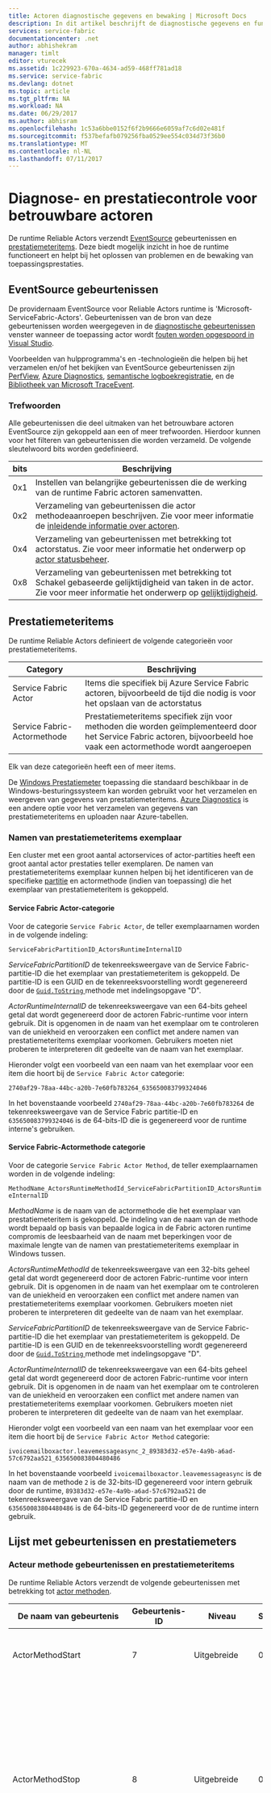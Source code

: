 ```yaml
---
title: Actoren diagnostische gegevens en bewaking | Microsoft Docs
description: In dit artikel beschrijft de diagnostische gegevens en functies in de runtime voor Service Fabric Reliable Actors, met inbegrip van de gebeurtenissen en prestatiemeteritems die door het bewaken van de prestaties.
services: service-fabric
documentationcenter: .net
author: abhishekram
manager: timlt
editor: vturecek
ms.assetid: 1c229923-670a-4634-ad59-468ff781ad18
ms.service: service-fabric
ms.devlang: dotnet
ms.topic: article
ms.tgt_pltfrm: NA
ms.workload: NA
ms.date: 06/29/2017
ms.author: abhisram
ms.openlocfilehash: 1c53a6bbe0152f6f2b9666e6059af7c6d02e481f
ms.sourcegitcommit: f537befafb079256fba0529ee554c034d73f36b0
ms.translationtype: MT
ms.contentlocale: nl-NL
ms.lasthandoff: 07/11/2017
---
```

# <a name="diagnostics-and-performance-monitoring-for-reliable-actors"></a>Diagnose- en prestatiecontrole voor betrouwbare actoren
De runtime Reliable Actors verzendt [EventSource](https://msdn.microsoft.com/library/system.diagnostics.tracing.eventsource.aspx) gebeurtenissen en [prestatiemeteritems](https://msdn.microsoft.com/library/system.diagnostics.performancecounter.aspx). Deze biedt mogelijk inzicht in hoe de runtime functioneert en helpt bij het oplossen van problemen en de bewaking van toepassingsprestaties.

## <a name="eventsource-events"></a>EventSource gebeurtenissen
De providernaam EventSource voor Reliable Actors runtime is 'Microsoft-ServiceFabric-Actors'. Gebeurtenissen van de bron van deze gebeurtenissen worden weergegeven in de [diagnostische gebeurtenissen](service-fabric-diagnostics-how-to-monitor-and-diagnose-services-locally.md#view-service-fabric-system-events-in-visual-studio) venster wanneer de toepassing actor wordt [fouten worden opgespoord in Visual Studio](service-fabric-debugging-your-application.md).

Voorbeelden van hulpprogramma's en -technologieën die helpen bij het verzamelen en/of het bekijken van EventSource gebeurtenissen zijn [PerfView](http://www.microsoft.com/download/details.aspx?id=28567), [Azure Diagnostics](../cloud-services/cloud-services-dotnet-diagnostics.md), [semantische logboekregistratie](https://msdn.microsoft.com/library/dn774980.aspx), en de [ Bibliotheek van Microsoft TraceEvent](http://www.nuget.org/packages/Microsoft.Diagnostics.Tracing.TraceEvent).

### <a name="keywords"></a>Trefwoorden
Alle gebeurtenissen die deel uitmaken van het betrouwbare actoren EventSource zijn gekoppeld aan een of meer trefwoorden. Hierdoor kunnen voor het filteren van gebeurtenissen die worden verzameld. De volgende sleutelwoord bits worden gedefinieerd.

| bits | Beschrijving |
| --- | --- |
| 0x1 |Instellen van belangrijke gebeurtenissen die de werking van de runtime Fabric actoren samenvatten. |
| 0x2 |Verzameling van gebeurtenissen die actor methodeaanroepen beschrijven. Zie voor meer informatie de [inleidende informatie over actoren](service-fabric-reliable-actors-introduction.md). |
| 0x4 |Verzameling van gebeurtenissen met betrekking tot actorstatus. Zie voor meer informatie het onderwerp op [actor statusbeheer](service-fabric-reliable-actors-state-management.md). |
| 0x8 |Verzameling van gebeurtenissen met betrekking tot Schakel gebaseerde gelijktijdigheid van taken in de actor. Zie voor meer informatie het onderwerp op [gelijktijdigheid](service-fabric-reliable-actors-introduction.md#concurrency). |

## <a name="performance-counters"></a>Prestatiemeteritems
De runtime Reliable Actors definieert de volgende categorieën voor prestatiemeteritems.

| Category | Beschrijving |
| --- | --- |
| Service Fabric Actor |Items die specifiek bij Azure Service Fabric actoren, bijvoorbeeld de tijd die nodig is voor het opslaan van de actorstatus |
| Service Fabric-Actormethode |Prestatiemeteritems specifiek zijn voor methoden die worden geïmplementeerd door het Service Fabric actoren, bijvoorbeeld hoe vaak een actormethode wordt aangeroepen |

Elk van deze categorieën heeft een of meer items.

De [Windows Prestatiemeter](https://technet.microsoft.com/library/cc749249.aspx) toepassing die standaard beschikbaar in de Windows-besturingssysteem kan worden gebruikt voor het verzamelen en weergeven van gegevens van prestatiemeteritems. [Azure Diagnostics](../cloud-services/cloud-services-dotnet-diagnostics.md) is een andere optie voor het verzamelen van gegevens van prestatiemeteritems en uploaden naar Azure-tabellen.

### <a name="performance-counter-instance-names"></a>Namen van prestatiemeteritems exemplaar
Een cluster met een groot aantal actorservices of actor-partities heeft een groot aantal actor prestaties teller exemplaren. De namen van prestatiemeteritems exemplaar kunnen helpen bij het identificeren van de specifieke [partitie](service-fabric-reliable-actors-platform.md#service-fabric-partition-concepts-for-actors) en actormethode (indien van toepassing) die het exemplaar van prestatiemeteritem is gekoppeld.

#### <a name="service-fabric-actor-category"></a>Service Fabric Actor-categorie
Voor de categorie `Service Fabric Actor`, de teller exemplaarnamen worden in de volgende indeling:

`ServiceFabricPartitionID_ActorsRuntimeInternalID`

*ServiceFabricPartitionID* de tekenreeksweergave van de Service Fabric-partitie-ID die het exemplaar van prestatiemeteritem is gekoppeld. De partitie-ID is een GUID en de tekenreeksvoorstelling wordt gegenereerd door de [ `Guid.ToString` ](https://msdn.microsoft.com/library/97af8hh4.aspx) methode met indelingsopgave "D".

*ActorRuntimeInternalID* de tekenreeksweergave van een 64-bits geheel getal dat wordt gegenereerd door de actoren Fabric-runtime voor intern gebruik. Dit is opgenomen in de naam van het exemplaar om te controleren van de uniekheid en veroorzaken een conflict met andere namen van prestatiemeteritems exemplaar voorkomen. Gebruikers moeten niet proberen te interpreteren dit gedeelte van de naam van het exemplaar.

Hieronder volgt een voorbeeld van een naam van het exemplaar voor een item die hoort bij de `Service Fabric Actor` categorie:

`2740af29-78aa-44bc-a20b-7e60fb783264_635650083799324046`

In het bovenstaande voorbeeld `2740af29-78aa-44bc-a20b-7e60fb783264` de tekenreeksweergave van de Service Fabric partitie-ID en `635650083799324046` is de 64-bits-ID die is gegenereerd voor de runtime interne's gebruiken.

#### <a name="service-fabric-actor-method-category"></a>Service Fabric-Actormethode categorie
Voor de categorie `Service Fabric Actor Method`, de teller exemplaarnamen worden in de volgende indeling:

`MethodName_ActorsRuntimeMethodId_ServiceFabricPartitionID_ActorsRuntimeInternalID`

*MethodName* is de naam van de actormethode die het exemplaar van prestatiemeteritem is gekoppeld. De indeling van de naam van de methode wordt bepaald op basis van bepaalde logica in de Fabric actoren runtime compromis de leesbaarheid van de naam met beperkingen voor de maximale lengte van de namen van prestatiemeteritems exemplaar in Windows tussen.

*ActorsRuntimeMethodId* de tekenreeksweergave van een 32-bits geheel getal dat wordt gegenereerd door de actoren Fabric-runtime voor intern gebruik. Dit is opgenomen in de naam van het exemplaar om te controleren van de uniekheid en veroorzaken een conflict met andere namen van prestatiemeteritems exemplaar voorkomen. Gebruikers moeten niet proberen te interpreteren dit gedeelte van de naam van het exemplaar.

*ServiceFabricPartitionID* de tekenreeksweergave van de Service Fabric-partitie-ID die het exemplaar van prestatiemeteritem is gekoppeld. De partitie-ID is een GUID en de tekenreeksvoorstelling wordt gegenereerd door de [ `Guid.ToString` ](https://msdn.microsoft.com/library/97af8hh4.aspx) methode met indelingsopgave "D".

*ActorRuntimeInternalID* de tekenreeksweergave van een 64-bits geheel getal dat wordt gegenereerd door de actoren Fabric-runtime voor intern gebruik. Dit is opgenomen in de naam van het exemplaar om te controleren van de uniekheid en veroorzaken een conflict met andere namen van prestatiemeteritems exemplaar voorkomen. Gebruikers moeten niet proberen te interpreteren dit gedeelte van de naam van het exemplaar.

Hieronder volgt een voorbeeld van een naam van het exemplaar voor een item die hoort bij de `Service Fabric Actor Method` categorie:

`ivoicemailboxactor.leavemessageasync_2_89383d32-e57e-4a9b-a6ad-57c6792aa521_635650083804480486`

In het bovenstaande voorbeeld `ivoicemailboxactor.leavemessageasync` is de naam van de methode `2` is de 32-bits-ID gegenereerd voor intern gebruik door de runtime, `89383d32-e57e-4a9b-a6ad-57c6792aa521` de tekenreeksweergave van de Service Fabric partitie-ID en `635650083804480486` is de 64-bits-ID gegenereerd voor de de runtime intern gebruik.

## <a name="list-of-events-and-performance-counters"></a>Lijst met gebeurtenissen en prestatiemeters
### <a name="actor-method-events-and-performance-counters"></a>Acteur methode gebeurtenissen en prestatiemeteritems
De runtime Reliable Actors verzendt de volgende gebeurtenissen met betrekking tot [actor methoden](service-fabric-reliable-actors-introduction.md).

| De naam van gebeurtenis | Gebeurtenis-ID | Niveau | Sleutelwoord | Beschrijving |
| --- | --- | --- | --- | --- |
| ActorMethodStart |7 |Uitgebreide |0x2 |Actoren runtime is een actormethode worden aangeroepen. |
| ActorMethodStop |8 |Uitgebreide |0x2 |Uitvoering van een actormethode is voltooid. Dat wil zeggen, de runtime asynchrone aanroep van de actormethode heeft geretourneerd en de taak die is geretourneerd door de actormethode is voltooid. |
| ActorMethodThrewException |9 |Waarschuwing |0x3 |Er is een uitzondering opgetreden tijdens het uitvoeren van een actormethode van tijdens asynchrone aanroep van de runtime voor de actormethode of tijdens het uitvoeren van de taak geretourneerd door de actormethode. Deze gebeurtenis geeft aan dat sommige sorteren van de fout in de actor-code die onderzoek behoeften. |

De runtime Reliable Actors publiceert de volgende prestatiemeteritems die betrekking hebben op de uitvoering van actor-methoden.

| Categorienaam | Naam van het meteritem | Beschrijving |
| --- | --- | --- |
| Service Fabric-Actormethode |Aanroepen per seconde |Aantal keren dat de actorservicemethode wordt aangeroepen per seconde |
| Service Fabric-Actormethode |Gemiddeld aantal milliseconden per aanroep |Gebruikte tijd in milliseconden voor het uitvoeren van de actorservicemethode |
| Service Fabric-Actormethode |Opgetreden uitzonderingen per seconde |Aantal keren dat de actorservicemethode uitzondering een gegenereerd per seconde |

### <a name="concurrency-events-and-performance-counters"></a>Gelijktijdigheid van gebeurtenissen en prestatiemeteritems
De runtime Reliable Actors verzendt de volgende gebeurtenissen met betrekking tot [gelijktijdigheid](service-fabric-reliable-actors-introduction.md#concurrency).

| De naam van gebeurtenis | Gebeurtenis-ID | Niveau | Sleutelwoord | Beschrijving |
| --- | --- | --- | --- | --- |
| ActorMethodCallsWaitingForLock |12 |Uitgebreide |0x8 |Deze gebeurtenis wordt aan het begin van elke nieuwe inschakelen in een actor geschreven. Het bevat het aantal in behandeling actoraanroepen die wachten op de afzonderlijke actorvergrendeling die wordt afgedwongen op basis van Schakel gelijktijdigheid verkrijgen. |

De runtime Reliable Actors publiceert de volgende prestatiemeteritems die betrekking hebben op gelijktijdigheid van taken.

| Categorienaam | Naam van het meteritem | Beschrijving |
| --- | --- | --- |
| Service Fabric Actor |Aantal actoraanroepen die wachten op een actorvergrendeling |Aantal in behandeling zijnde actoraanroepen die wachten op het verkrijgen van de afzonderlijke actorvergrendeling die wordt afgedwongen op basis van Schakel gelijktijdigheid van taken |
| Service Fabric Actor |Gemiddeld aantal milliseconden wachttijd per vergrendeling |Gebruikte tijd (in milliseconden) te verkrijgen van de afzonderlijke actorvergrendeling die wordt afgedwongen op basis van Schakel gelijktijdigheid van taken |
| Service Fabric Actor |Gemiddeld aantal milliseconden actorvergrendeling vastgehouden |Tijd (in milliseconden) waarvan de afzonderlijke actorvergrendeling wordt vastgehouden |

### <a name="actor-state-management-events-and-performance-counters"></a>Acteur status management gebeurtenissen en prestatiemeteritems
De runtime Reliable Actors verzendt de volgende gebeurtenissen met betrekking tot [actor statusbeheer](service-fabric-reliable-actors-state-management.md).

| De naam van gebeurtenis | Gebeurtenis-ID | Niveau | Sleutelwoord | Beschrijving |
| --- | --- | --- | --- | --- |
| ActorSaveStateStart |10 |Uitgebreide |0x4 |Actoren runtime is de actorstatus opslaan. |
| ActorSaveStateStop |11 |Uitgebreide |0x4 |Actoren runtime is klaar met het opslaan van de actorstatus. |

De runtime Reliable Actors publiceert de volgende prestatiemeteritems die betrekking hebben op actor statusbeheer.

| Categorienaam | Naam van het meteritem | Beschrijving |
| --- | --- | --- |
| Service Fabric Actor |Gemiddeld aantal milliseconden per bewerking voor het opslaan van de status |Gebruikte tijd in milliseconden voor het opslaan van de actorstatus |
| Service Fabric Actor |Gemiddeld aantal milliseconden per bewerking voor het laden van de status |Gebruikte tijd in milliseconden voor het laden van de actorstatus |

### <a name="events-related-to-actor-replicas"></a>Gebeurtenissen met betrekking tot actor replica 's
De runtime Reliable Actors verzendt de volgende gebeurtenissen met betrekking tot [actor replica's](service-fabric-reliable-actors-platform.md#service-fabric-partition-concepts-for-actors).

| De naam van gebeurtenis | Gebeurtenis-ID | Niveau | Sleutelwoord | Beschrijving |
| --- | --- | --- | --- | --- |
| ReplicaChangeRoleToPrimary |1 |Informatief |0x1 |Rol actor replica gewijzigd naar primaire. Dit betekent dat de actoren voor deze partitie binnen deze replica wordt gemaakt. |
| ReplicaChangeRoleFromPrimary |2 |Informatief |0x1 |Acteur replica gewijzigd in niet-primaire rol. Dit betekent dat de actoren voor deze partitie niet meer worden gemaakt binnen deze replica. Er geen nieuwe aanvragen worden geleverd aan actoren al in deze replica is gemaakt. De actoren wordt verwijderd nadat alle aanvragen in uitvoering zijn voltooid. |

### <a name="actor-activation-and-deactivation-events-and-performance-counters"></a>Acteur activering en deactivering van gebeurtenissen en prestatiemeteritems
De runtime Reliable Actors verzendt de volgende gebeurtenissen met betrekking tot [actor activering en deactivering](service-fabric-reliable-actors-lifecycle.md).

| De naam van gebeurtenis | Gebeurtenis-ID | Niveau | Sleutelwoord | Beschrijving |
| --- | --- | --- | --- | --- |
| ActorActivated |5 |Informatief |0x1 |Een actor is geactiveerd. |
| ActorDeactivated |6 |Informatief |0x1 |Een actor is gedeactiveerd. |

De runtime Reliable Actors publiceert de volgende prestatiemeteritems die betrekking hebben op actor activering en deactivering.

| Categorienaam | Naam van het meteritem | Beschrijving |
| --- | --- | --- |
| Service Fabric Actor |Gemiddeld aantal milliseconden op OnActivateAsync |Gebruikte tijd in milliseconden voor het uitvoeren van de methode OnActivateAsync |

### <a name="actor-request-processing-performance-counters"></a>Aanvraagverwerking actor-prestatiemeteritems
Wanneer een client een methode via een proxy actor object aanroept, leidt dit tot een aanvraagbericht via het netwerk worden verzonden naar de actor-service. De service verwerkt het request-bericht en stuurt een antwoord terug naar de client. De runtime Reliable Actors publiceert de volgende prestatiemeteritems die betrekking hebben op actor-aanvraagverwerking.

| Categorienaam | Naam van het meteritem | Beschrijving |
| --- | --- | --- |
| Service Fabric Actor |Aantal openstaande aanvragen |Het aantal aanvragen dat in de service wordt verwerkt |
| Service Fabric Actor |Gemiddeld aantal milliseconden per aanvraag |Gebruikte tijd (in milliseconden) door de service een aanvraag te verwerken |
| Service Fabric Actor |Gemiddeld aantal milliseconden voor de deserialisatie van aanvragen |Gebruikte tijd (in milliseconden) voor het deserialiseren van aanvraagbericht actor wanneer het is ontvangen door de service |
| Service Fabric Actor |Gemiddeld aantal milliseconden voor de serialisatie van reacties |Gebruikte tijd (in milliseconden) voor het serialiseren van het antwoordbericht actor op de service voordat het antwoord wordt verzonden naar de client |

## <a name="next-steps"></a>Volgende stappen
* [Hoe Reliable Actors gebruiken voor het Service Fabric-platform](service-fabric-reliable-actors-platform.md)
* [Acteur API-naslagdocumentatie](https://msdn.microsoft.com/library/azure/dn971626.aspx)
* [Voorbeeldcode](https://github.com/Azure/servicefabric-samples)
* [EventSource providers op PerfView](https://blogs.msdn.microsoft.com/vancem/2012/07/09/introduction-tutorial-logging-etw-events-in-c-system-diagnostics-tracing-eventsource/)
